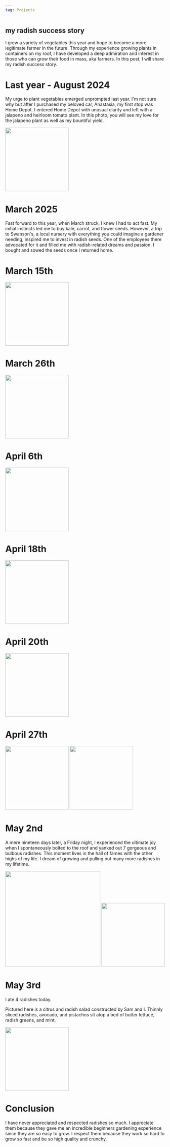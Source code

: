 ```yaml
---
tag: Projects
---
```


## my radish success story

I grew a variety of vegetables this year and hope to become a more legitimate farmer in the future. Through my experience growing plants in containers on my roof, I have developed a deep admiration and interest in those who can grow their food in mass, aka farmers. In this post, I will share my radish success story. 

# Last year - August 2024

My urge to plant vegetables emerged unprompted last year. I'm not sure why but after I purchased my beloved car, Anastasia, my first stop was Home Depot. I entered Home Depot with unusual clarity and left with a jalapeno and heirloom tomato plant. In this photo, you will see my love for the jalapeno plant as well as my bountiful yield. 

<img src="/pictures/jalapenos.jpg" style="width:200px"/>

# March 2025

Fast forward to this year, when March struck, I knew I had to act fast. My initial instincts led me to buy kale, carrot, and flower seeds. However, a trip to Swanson's, a local nursery with everything you could imagine a gardener needing, inspired me to invest in radish seeds. One of the employees there advocated for it and filled me with radish-related dreams and passion. I bought and sowed the seeds once I returned home. 

# March 15th

<img src="/pictures/radish/march15.jpg" style="width:200px"/>

# March 26th

<img src="/pictures/radish/march26.jpg" style="width:200px"/>

# April 6th

<img src="/pictures/radish/apr6.jpg" style="width:200px"/>

# April 18th

<img src="/pictures/radish/apr18.jpg" style="width:200px"/>

# April 20th

<img src="/pictures/radish/apr20.jpg" style="width:200px"/>

# April 27th

<img src="/pictures/radish/apr27.jpg" style="width:200px"/>
<img src="/pictures/radish/apr272.jpg" style="width:200px"/>


# May 2nd

A mere nineteen days later, a Friday night, I experienced the ultimate joy when I spontaneously bolted to the roof and yanked out 7 gorgeous and bulbous radishes. This moment lives in the hall of fames with the other highs of my life. I dream of growing and pulling out many more radishes in my lifetime.

<img src="/pictures/radish/may2.jpg" style="width:300px"/>
<img src="/pictures/radish/may2.2.jpg" style="width:200px"/>

# May 3rd

I ate 4 radishes today.

Pictured here is a citrus and radish salad constructed by Sam and I. Thinnly sliced radishes, avocado, and pistachos sit atop a bed of butter lettuce, radish greens, and mint. 

<img src="/pictures/radish/may3.jpg" style="width:200px"/>

# Conclusion

I have never appreciated and respected radishes so much. I appreciate them because they gave me an incredible beginners gardening experience since they are so easy to grow. I respect them because they work so hard to grow so fast and be so high quality and crunchy. 

